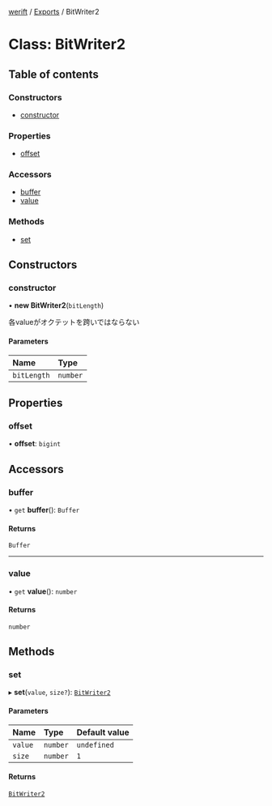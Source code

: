[werift](../README.md) / [Exports](../modules.md) / BitWriter2

# Class: BitWriter2

## Table of contents

### Constructors

- [constructor](BitWriter2.md#constructor)

### Properties

- [offset](BitWriter2.md#offset)

### Accessors

- [buffer](BitWriter2.md#buffer)
- [value](BitWriter2.md#value)

### Methods

- [set](BitWriter2.md#set)

## Constructors

### constructor

• **new BitWriter2**(`bitLength`)

各valueがオクテットを跨いではならない

#### Parameters

| Name | Type |
| :------ | :------ |
| `bitLength` | `number` |

## Properties

### offset

• **offset**: `bigint`

## Accessors

### buffer

• `get` **buffer**(): `Buffer`

#### Returns

`Buffer`

___

### value

• `get` **value**(): `number`

#### Returns

`number`

## Methods

### set

▸ **set**(`value`, `size?`): [`BitWriter2`](BitWriter2.md)

#### Parameters

| Name | Type | Default value |
| :------ | :------ | :------ |
| `value` | `number` | `undefined` |
| `size` | `number` | `1` |

#### Returns

[`BitWriter2`](BitWriter2.md)
